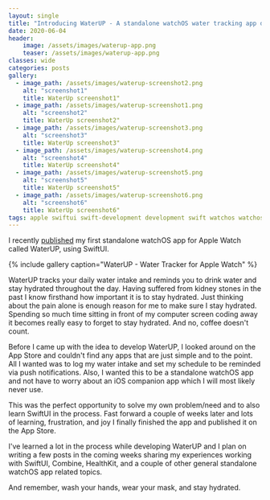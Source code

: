 ```yaml
---
layout: single
title: "Introducing WaterUP - A standalone watchOS water tracking app developed using SwiftUI"
date: 2020-06-04
header:
    image: /assets/images/waterup-app.png
    teaser: /assets/images/waterup-app.png
classes: wide
categories: posts
gallery:
  - image_path: /assets/images/waterup-screenshot2.png
    alt: "screenshot1"
    title: WaterUp screenshot1"
  - image_path: /assets/images/waterup-screenshot1.png
    alt: "screenshot2"
    title: WaterUp screenshot2"
  - image_path: /assets/images/waterup-screenshot3.png
    alt: "screenshot3"
    title: WaterUp screenshot3"
  - image_path: /assets/images/waterup-screenshot4.png
    alt: "screenshot4"
    title: WaterUp screenshot4"
  - image_path: /assets/images/waterup-screenshot5.png
    alt: "screenshot5"
    title: WaterUp screenshot5"
  - image_path: /assets/images/waterup-screenshot6.png
    alt: "screenshot6"
    title: WaterUp screenshot6"
tags: apple swiftui swift-development development swift watchos watchos-development watch-development apple-watch swiftui-app healthkit standalone watchos app
---
```


I recently [published](https://apps.apple.com/app/waterup-water-tracker/id1483094866) my first standalone watchOS app for Apple Watch called WaterUP, using SwiftUI.

{% include gallery caption="WaterUP - Water Tracker for Apple Watch" %}

WaterUP tracks your daily water intake and reminds you to drink water and stay hydrated throughout the day. Having suffered from kidney stones in the past I know firsthand how important it is to stay hydrated. Just thinking about the pain alone is enough reason for me to make sure I stay hydrated. Spending so much time sitting in front of my computer screen coding away it becomes really easy to forget to stay hydrated. And no, coffee doesn't count.

Before I came up with the idea to develop WaterUP, I looked around on the App Store and couldn't find any apps that are just simple and to the point. All I wanted was to log my water intake and set my schedule to be reminded via push notifications. Also, I wanted this to be a standalone watchOS app and not have to worry about an iOS companion app which I will most likely never use.

This was the perfect opportunity to solve my own problem/need and to also learn SwiftUI in the process. Fast forward a couple of weeks later and lots of learning, frustration, and joy I finally finished the app and published it on the App Store.

I've learned a lot in the process while developing WaterUP and I plan on writing a few posts in the coming weeks sharing my experiences working with SwiftUI, Combine, HealthKit, and a couple of other general standalone watchOS app related topics.

And remember, wash your hands, wear your mask, and stay hydrated.
